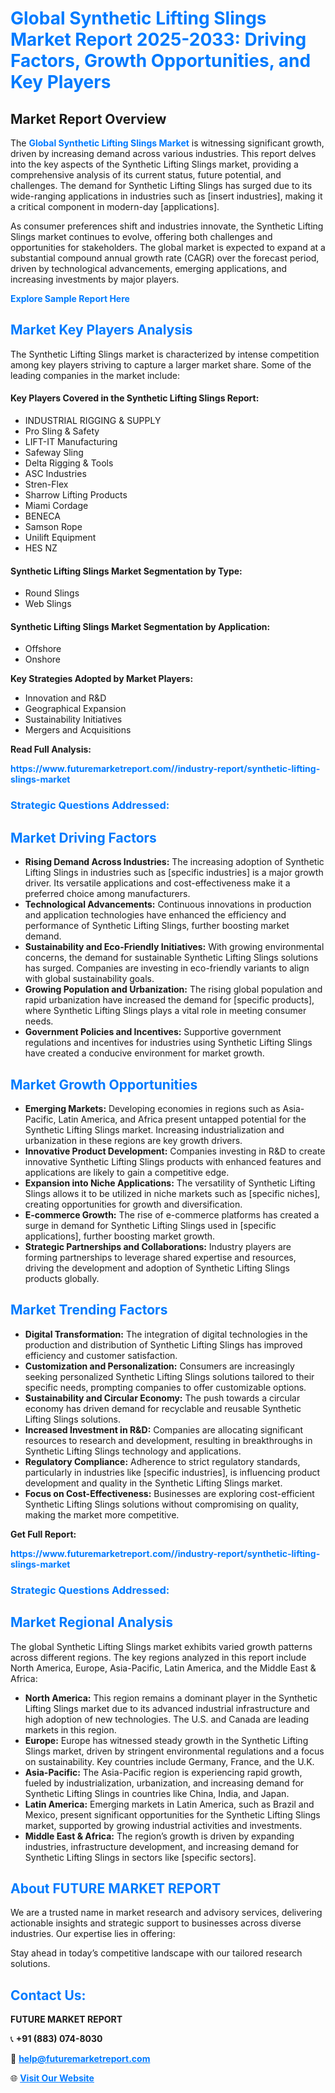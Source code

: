 <h1 style="color: #007BFF;">Global Synthetic Lifting Slings Market Report 2025-2033: Driving Factors, Growth Opportunities, and Key Players</h1>

<section id="overview">
<h2>Market Report Overview</h2>
<p>The <a href="https://www.futuremarketreport.com//industry-report/synthetic-lifting-slings-market" style="color: #007BFF; text-decoration: none;"><strong>Global Synthetic Lifting Slings Market</strong></a> is witnessing significant growth, driven by increasing demand across various industries. This report delves into the key aspects of the Synthetic Lifting Slings market, providing a comprehensive analysis of its current status, future potential, and challenges. The demand for Synthetic Lifting Slings has surged due to its wide-ranging applications in industries such as [insert industries], making it a critical component in modern-day [applications].</p>
<p>As consumer preferences shift and industries innovate, the Synthetic Lifting Slings market continues to evolve, offering both challenges and opportunities for stakeholders. The global market is expected to expand at a substantial compound annual growth rate (CAGR) over the forecast period, driven by technological advancements, emerging applications, and increasing investments by major players.</p>
</section>

<section id="overview">
<p><a href="https://www.futuremarketreport.com//request-sample/reportId=92169" style="color: #007BFF; text-decoration: none;"><strong>Explore Sample Report Here</strong></a></p>
</section>

<section id="key-players">
<h2 style="color: #007BFF;">Market Key Players Analysis</h2>
<p>The Synthetic Lifting Slings market is characterized by intense competition among key players striving to capture a larger market share. Some of the leading companies in the market include:</p>
<h4>Key Players Covered in the Synthetic Lifting Slings Report:</h4>
<ul><li>INDUSTRIAL RIGGING &amp; SUPPLY</li><li>Pro Sling &amp; Safety</li><li>LIFT-IT Manufacturing</li><li>Safeway Sling</li><li>Delta Rigging &amp; Tools</li><li>ASC Industries</li><li>Stren-Flex</li><li>Sharrow Lifting Products</li><li>Miami Cordage</li><li>BENECA</li><li>Samson Rope</li><li>Unilift Equipment</li><li>HES NZ</li></ul>
<h4>Synthetic Lifting Slings Market Segmentation by Type:</h4>
<ul><li>Round Slings</li><li>Web Slings</li></ul>

<h4>Synthetic Lifting Slings Market Segmentation by Application:</h4>
<ul><li>Offshore</li><li>Onshore</li></ul>
<p><strong>Key Strategies Adopted by Market Players:</strong></p>
<ul>
<li>Innovation and R&D</li>
<li>Geographical Expansion</li>
<li>Sustainability Initiatives</li>
<li>Mergers and Acquisitions</li>
</ul>
</section>

<section>
<p><strong>Read Full Analysis: </strong></p><a href="https://www.futuremarketreport.com//industry-report/synthetic-lifting-slings-market" style="color: #007BFF; text-decoration: none;"><strong>https://www.futuremarketreport.com//industry-report/synthetic-lifting-slings-market</strong></a>
<h3 style="color: #007BFF;">Strategic Questions Addressed:</h3>
</section>

<section id="driving-factors">
<h2 style="color: #007BFF;">Market Driving Factors</h2>
<ul>
<li><strong>Rising Demand Across Industries:</strong> The increasing adoption of Synthetic Lifting Slings in industries such as [specific industries] is a major growth driver. Its versatile applications and cost-effectiveness make it a preferred choice among manufacturers.</li>
<li><strong>Technological Advancements:</strong> Continuous innovations in production and application technologies have enhanced the efficiency and performance of Synthetic Lifting Slings, further boosting market demand.</li>
<li><strong>Sustainability and Eco-Friendly Initiatives:</strong> With growing environmental concerns, the demand for sustainable Synthetic Lifting Slings solutions has surged. Companies are investing in eco-friendly variants to align with global sustainability goals.</li>
<li><strong>Growing Population and Urbanization:</strong> The rising global population and rapid urbanization have increased the demand for [specific products], where Synthetic Lifting Slings plays a vital role in meeting consumer needs.</li>
<li><strong>Government Policies and Incentives:</strong> Supportive government regulations and incentives for industries using Synthetic Lifting Slings have created a conducive environment for market growth.</li>
</ul>
</section>

<section id="growth-opportunities">
<h2 style="color: #007BFF;">Market Growth Opportunities</h2>
<ul>
<li><strong>Emerging Markets:</strong> Developing economies in regions such as Asia-Pacific, Latin America, and Africa present untapped potential for the Synthetic Lifting Slings market. Increasing industrialization and urbanization in these regions are key growth drivers.</li>
<li><strong>Innovative Product Development:</strong> Companies investing in R&D to create innovative Synthetic Lifting Slings products with enhanced features and applications are likely to gain a competitive edge.</li>
<li><strong>Expansion into Niche Applications:</strong> The versatility of Synthetic Lifting Slings allows it to be utilized in niche markets such as [specific niches], creating opportunities for growth and diversification.</li>
<li><strong>E-commerce Growth:</strong> The rise of e-commerce platforms has created a surge in demand for Synthetic Lifting Slings used in [specific applications], further boosting market growth.</li>
<li><strong>Strategic Partnerships and Collaborations:</strong> Industry players are forming partnerships to leverage shared expertise and resources, driving the development and adoption of Synthetic Lifting Slings products globally.</li>
</ul>
</section>

<section id="trending-factors">
<h2 style="color: #007BFF;">Market Trending Factors</h2>
<ul>
<li><strong>Digital Transformation:</strong> The integration of digital technologies in the production and distribution of Synthetic Lifting Slings has improved efficiency and customer satisfaction.</li>
<li><strong>Customization and Personalization:</strong> Consumers are increasingly seeking personalized Synthetic Lifting Slings solutions tailored to their specific needs, prompting companies to offer customizable options.</li>
<li><strong>Sustainability and Circular Economy:</strong> The push towards a circular economy has driven demand for recyclable and reusable Synthetic Lifting Slings solutions.</li>
<li><strong>Increased Investment in R&D:</strong> Companies are allocating significant resources to research and development, resulting in breakthroughs in Synthetic Lifting Slings technology and applications.</li>
<li><strong>Regulatory Compliance:</strong> Adherence to strict regulatory standards, particularly in industries like [specific industries], is influencing product development and quality in the Synthetic Lifting Slings market.</li>
<li><strong>Focus on Cost-Effectiveness:</strong> Businesses are exploring cost-efficient Synthetic Lifting Slings solutions without compromising on quality, making the market more competitive.</li>
</ul>
</section>

<section>
<p><strong>Get Full Report: </strong></p><a href="https://www.futuremarketreport.com//industry-report/synthetic-lifting-slings-market" style="color: #007BFF; text-decoration: none;"><strong>https://www.futuremarketreport.com//industry-report/synthetic-lifting-slings-market</strong></a>
<h3 style="color: #007BFF;">Strategic Questions Addressed:</h3>
</section>


<section id="regional-analysis">
<h2 style="color: #007BFF;">Market Regional Analysis</h2>
<p>The global Synthetic Lifting Slings market exhibits varied growth patterns across different regions. The key regions analyzed in this report include North America, Europe, Asia-Pacific, Latin America, and the Middle East & Africa:</p>
<ul>
<li><strong>North America:</strong> This region remains a dominant player in the Synthetic Lifting Slings market due to its advanced industrial infrastructure and high adoption of new technologies. The U.S. and Canada are leading markets in this region.</li>
<li><strong>Europe:</strong> Europe has witnessed steady growth in the Synthetic Lifting Slings market, driven by stringent environmental regulations and a focus on sustainability. Key countries include Germany, France, and the U.K.</li>
<li><strong>Asia-Pacific:</strong> The Asia-Pacific region is experiencing rapid growth, fueled by industrialization, urbanization, and increasing demand for Synthetic Lifting Slings in countries like China, India, and Japan.</li>
<li><strong>Latin America:</strong> Emerging markets in Latin America, such as Brazil and Mexico, present significant opportunities for the Synthetic Lifting Slings market, supported by growing industrial activities and investments.</li>
<li><strong>Middle East & Africa:</strong> The region’s growth is driven by expanding industries, infrastructure development, and increasing demand for Synthetic Lifting Slings in sectors like [specific sectors].</li>
</ul>
</section>

<footer>
<h2 style="color: #007BFF;">About FUTURE MARKET REPORT</h2>
<p>We are a trusted name in market research and advisory services, delivering actionable insights and strategic support to businesses across diverse industries. Our expertise lies in offering:</p>

<p>Stay ahead in today’s competitive landscape with our tailored research solutions.</p>

<h2 style="color: #007BFF;">Contact Us:</h2>
<p><strong>FUTURE MARKET REPORT</strong></p>
<p>📞 <strong>+91 (883) 074-8030</strong></p>
<p>📧 <strong><a href="mailto:help@futuremarketreport.com" style="color: #007BFF;">help@futuremarketreport.com</a></strong></p>
<p>🌐 <strong><a href="https://www.futuremarketreport.com/" style="color: #007BFF;">Visit Our Website</a></strong></p>
</footer>